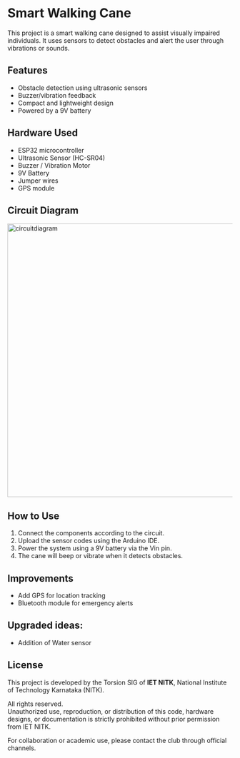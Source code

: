 # Smart Walking Cane 

This project is a smart walking cane designed to assist visually impaired individuals. It uses sensors to detect obstacles and alert the user through vibrations or sounds.

## Features

- Obstacle detection using ultrasonic sensors
- Buzzer/vibration feedback
- Compact and lightweight design
- Powered by a 9V battery

## Hardware Used

- ESP32 microcontroller
- Ultrasonic Sensor (HC-SR04)
- Buzzer / Vibration Motor
- 9V Battery
- Jumper wires
- GPS module

## Circuit Diagram

<img width="613" alt="circuitdiagram" src="https://github.com/user-attachments/assets/398ec5e4-2dcc-467d-8be2-a87f724ebaf3" />


## How to Use

1. Connect the components according to the circuit.
2. Upload the sensor codes using the Arduino IDE.
3. Power the system using a 9V battery via the Vin pin.
4. The cane will beep or vibrate when it detects obstacles.

## Improvements

- Add GPS for location tracking
- Bluetooth module for emergency alerts

## Upgraded ideas:
- Addition of Water sensor

## License

This project is developed by the Torsion SIG of **IET NITK**, National Institute of Technology Karnataka (NITK).

All rights reserved.  
Unauthorized use, reproduction, or distribution of this code, hardware designs, or documentation is strictly prohibited without prior permission from IET NITK.

For collaboration or academic use, please contact the club through official channels.
